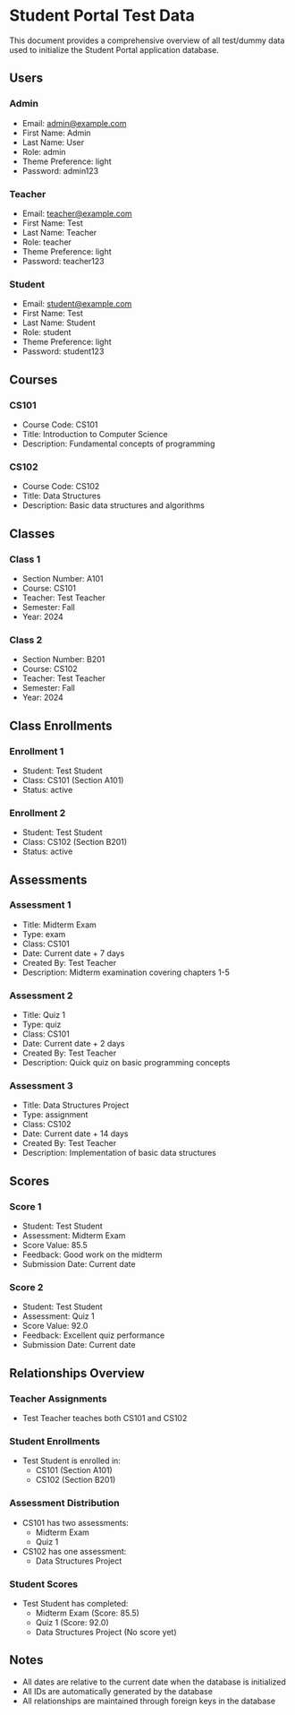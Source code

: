 # Student Portal Test Data

This document provides a comprehensive overview of all test/dummy data used to initialize the Student Portal application database.

## Users

### Admin
- Email: admin@example.com
- First Name: Admin
- Last Name: User
- Role: admin
- Theme Preference: light
- Password: admin123

### Teacher
- Email: teacher@example.com
- First Name: Test
- Last Name: Teacher
- Role: teacher
- Theme Preference: light
- Password: teacher123

### Student
- Email: student@example.com
- First Name: Test
- Last Name: Student
- Role: student
- Theme Preference: light
- Password: student123

## Courses

### CS101
- Course Code: CS101
- Title: Introduction to Computer Science
- Description: Fundamental concepts of programming

### CS102
- Course Code: CS102
- Title: Data Structures
- Description: Basic data structures and algorithms

## Classes

### Class 1
- Section Number: A101
- Course: CS101
- Teacher: Test Teacher
- Semester: Fall
- Year: 2024

### Class 2
- Section Number: B201
- Course: CS102
- Teacher: Test Teacher
- Semester: Fall
- Year: 2024

## Class Enrollments

### Enrollment 1
- Student: Test Student
- Class: CS101 (Section A101)
- Status: active

### Enrollment 2
- Student: Test Student
- Class: CS102 (Section B201)
- Status: active

## Assessments

### Assessment 1
- Title: Midterm Exam
- Type: exam
- Class: CS101
- Date: Current date + 7 days
- Created By: Test Teacher
- Description: Midterm examination covering chapters 1-5

### Assessment 2
- Title: Quiz 1
- Type: quiz
- Class: CS101
- Date: Current date + 2 days
- Created By: Test Teacher
- Description: Quick quiz on basic programming concepts

### Assessment 3
- Title: Data Structures Project
- Type: assignment
- Class: CS102
- Date: Current date + 14 days
- Created By: Test Teacher
- Description: Implementation of basic data structures

## Scores

### Score 1
- Student: Test Student
- Assessment: Midterm Exam
- Score Value: 85.5
- Feedback: Good work on the midterm
- Submission Date: Current date

### Score 2
- Student: Test Student
- Assessment: Quiz 1
- Score Value: 92.0
- Feedback: Excellent quiz performance
- Submission Date: Current date

## Relationships Overview

### Teacher Assignments
- Test Teacher teaches both CS101 and CS102

### Student Enrollments
- Test Student is enrolled in:
  - CS101 (Section A101)
  - CS102 (Section B201)

### Assessment Distribution
- CS101 has two assessments:
  - Midterm Exam
  - Quiz 1
- CS102 has one assessment:
  - Data Structures Project

### Student Scores
- Test Student has completed:
  - Midterm Exam (Score: 85.5)
  - Quiz 1 (Score: 92.0)
  - Data Structures Project (No score yet)

## Notes
- All dates are relative to the current date when the database is initialized
- All IDs are automatically generated by the database
- All relationships are maintained through foreign keys in the database